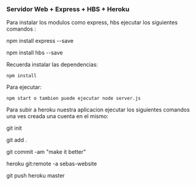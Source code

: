 ### Servidor Web + Express + HBS + Heroku
Para instalar los modulos como express, hbs ejecutar los siguientes comandos :

npm install express --save  

npm install hbs --save  

Recuerda instalar las dependencias:

```
npm install
```

Para ejecutar:

```
npm start o tambien puede ejecutar node server.js
```

Para subir a heroku nuestra aplicacion ejecutar los siguientes comandos una ves creada una cuenta en el mismo: 

git init

 git add . 

 git commit -am "make it better"  

  heroku git:remote -a sebas-website
  
  git push heroku master